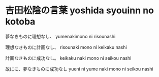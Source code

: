 # 吉田松陰の言葉 yoshida syouinn no kotoba 

夢なきものに理想なし、
yumenakimono ni risounashi

理想なきものに計画なし、
risounaki mono ni keikaku nashi

計画なきものに成功なし。
keikaku naki mono ni seikou nashi

故にに、夢なきものに成功なし
yueni ni yume naki mono ni seikou nashi



